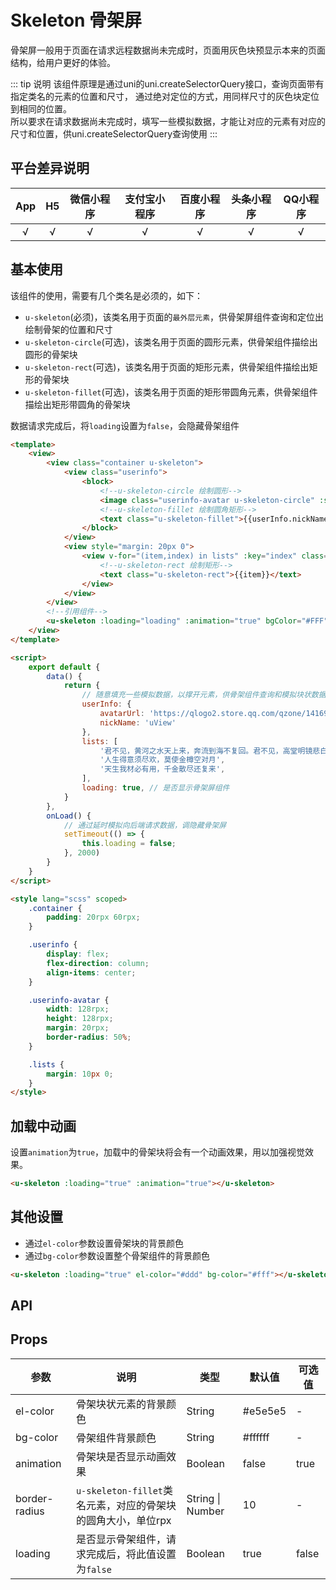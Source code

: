 # Skeleton 骨架屏 <to-api/>

<demo-model url="/pages/componentsB/skeleton/index"></demo-model>


骨架屏一般用于页面在请求远程数据尚未完成时，页面用灰色块预显示本来的页面结构，给用户更好的体验。  

::: tip 说明
该组件原理是通过uni的uni.createSelectorQuery接口，查询页面带有指定类名的元素的位置和尺寸，
通过绝对定位的方式，用同样尺寸的灰色块定位到相同的位置。  
所以要求在请求数据尚未完成时，填写一些模拟数据，才能让对应的元素有对应的尺寸和位置，供uni.createSelectorQuery查询使用
:::

## 平台差异说明

|App|H5|微信小程序|支付宝小程序|百度小程序|头条小程序|QQ小程序|
|:-:|:-:|:-:|:-:|:-:|:-:|:-:|
|√|√|√|√|√|√|√|

## 基本使用

该组件的使用，需要有几个类名是必须的，如下：
- `u-skeleton`(必须)，该类名用于页面的`最外层元素`，供骨架屏组件查询和定位出绘制骨架的位置和尺寸
- `u-skeleton-circle`(可选)，该类名用于页面的圆形元素，供骨架组件描绘出圆形的骨架块
- `u-skeleton-rect`(可选)，该类名用于页面的矩形元素，供骨架组件描绘出矩形的骨架块
- `u-skeleton-fillet`(可选)，该类名用于页面的矩形带圆角元素，供骨架组件描绘出矩形带圆角的骨架块

数据请求完成后，将`loading`设置为`false`，会隐藏骨架组件

```html
<template>
	<view>
		<view class="container u-skeleton">
			<view class="userinfo">
				<block>
					<!--u-skeleton-circle 绘制圆形-->
					<image class="userinfo-avatar u-skeleton-circle" :src="userInfo.avatarUrl"></image>
					<!--u-skeleton-fillet 绘制圆角矩形-->
					<text class="u-skeleton-fillet">{{userInfo.nickName}}</text>
				</block>
			</view>
			<view style="margin: 20px 0">
				<view v-for="(item,index) in lists" :key="index" class="lists">
					<!--u-skeleton-rect 绘制矩形-->
					<text class="u-skeleton-rect">{{item}}</text>
				</view>
			</view>
		</view>
		<!--引用组件-->
		<u-skeleton :loading="loading" :animation="true" bgColor="#FFF"></u-skeleton>
	</view>
</template>

<script>
	export default {
		data() {
			return {
				// 随意填充一些模拟数据，以撑开元素，供骨架组件查询和模拟块状数据
				userInfo: {
					avatarUrl: 'https://qlogo2.store.qq.com/qzone/1416956117/1416956117/100?1531323520',
					nickName: 'uView'
				},
				lists: [
					'君不见，黄河之水天上来，奔流到海不复回。君不见，高堂明镜悲白发，朝如青丝暮成雪。',
					'人生得意须尽欢，莫使金樽空对月',
					'天生我材必有用，千金散尽还复来',
				],
				loading: true, // 是否显示骨架屏组件
			}
		},
		onLoad() {
			// 通过延时模拟向后端请求数据，调隐藏骨架屏
			setTimeout(() => {
				this.loading = false;
			}, 2000)
		}
	}
</script>

<style lang="scss" scoped>
	.container {
		padding: 20rpx 60rpx;
	}

	.userinfo {
		display: flex;
		flex-direction: column;
		align-items: center;
	}

	.userinfo-avatar {
		width: 128rpx;
		height: 128rpx;
		margin: 20rpx;
		border-radius: 50%;
	}

	.lists {
		margin: 10px 0;
	}
</style>
```

## 加载中动画

设置`animation`为`true`，加载中的骨架块将会有一个动画效果，用以加强视觉效果。

```html
<u-skeleton :loading="true" :animation="true"></u-skeleton>
```

## 其他设置

- 通过`el-color`参数设置骨架块的背景颜色
- 通过`bg-color`参数设置整个骨架组件的背景颜色

```html
<u-skeleton :loading="true" el-color="#ddd" bg-color="#fff"></u-skeleton>
```

## API

## Props

| 参数          | 说明            | 类型            | 默认值             |  可选值   |
|-------------  |---------------- |---------------|------------------ |-------- |
| el-color | 骨架块状元素的背景颜色  | String | #e5e5e5 | - |
| bg-color | 骨架组件背景颜色 | String  | #ffffff | - |
| animation | 骨架块是否显示动画效果 | Boolean  | false | true |
| border-radius | `u-skeleton-fillet`类名元素，对应的骨架块的圆角大小，单位rpx | String \| Number  | 10 | - |	
| loading | 是否显示骨架组件，请求完成后，将此值设置为`false` | Boolean  | true | false |

